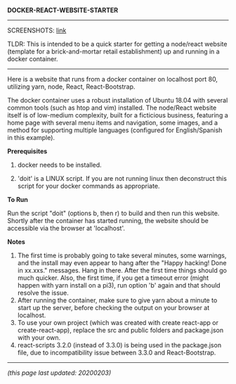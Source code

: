 
**DOCKER-REACT-WEBSITE-STARTER**

******************************************************************************

SCREENSHOTS: [link](https://imgur.com/a/uenB4vn)

TLDR: This is intended to be a quick starter for getting a node/react website (template for a brick-and-mortar retail establishment) up and running in a docker container.

******************************************************************************

Here is a website that runs from a docker container on localhost port 80, utilizing yarn, node, React, React-Bootstrap.

The docker container uses a robust installation of Ubuntu 18.04 with several common tools (such as htop and vim) installed. The node/React website itself is of low-medium complexity, built for a ficticious business, featuring a home page with several menu items and navigation, some images, and a method for supporting multiple languages (configured for English/Spanish in this example).


**Prerequisites**

1) docker needs to be installed.

2) 'doit' is a LINUX script. If you are not running linux then deconstruct this script for your docker commands as appropriate.

**To Run**

Run the script "doit" (options b, then r) to build and then run this website. Shortly after the container has started running, the website should be accessible via the browser at 'localhost'.
 
**Notes**
1) The first time is probably going to take several minutes, some warnings, and the install may even appear to hang after the "Happy hacking! Done in xx.xxs." messages. Hang in there. After the first time things should go much quicker. Also, the first time, if you get a timeout error (might happen with yarn install on a pi3), run option 'b' again and that should resolve the issue.
2) After running the container, make sure to give yarn about a minute to start up the server, before checking the output on your browser at localhost.
3) To use your own project (which was created with create react-app or create-react-app), replace the src and public folders and package.json with your own. 
4) react-scripts 3.2.0 (instead of 3.3.0) is being used in the package.json file, due to incompatibility issue between 3.3.0 and React-Bootstrap.

************************************************


*(this page last updated: 20200203)*
